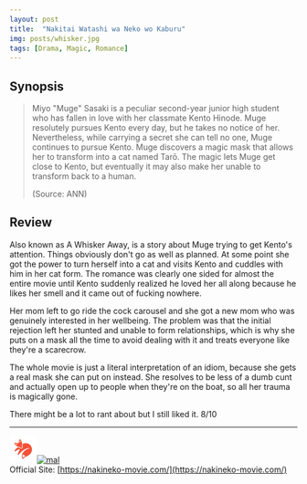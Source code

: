 ```yaml
---
layout: post
title:  "Nakitai Watashi wa Neko wo Kaburu"
img: posts/whisker.jpg
tags: [Drama, Magic, Romance]
---
```


## Synopsis
>Miyo "Muge" Sasaki is a peculiar second-year junior high student who has fallen in love with her classmate Kento Hinode. Muge resolutely pursues Kento every day, but he takes no notice of her. Nevertheless, while carrying a secret she can tell no one, Muge continues to pursue Kento. Muge discovers a magic mask that allows her to transform into a cat named Tarō. The magic lets Muge get close to Kento, but eventually it may also make her unable to transform back to a human. 
>
>(Source: ANN)

## Review
Also known as A Whisker Away, is a story about Muge trying to get Kento's attention. Things obviously don't go as well as planned. At some point she got the power to turn herself into a cat and visits Kento and cuddles with him in her cat form.
The romance was clearly one sided for almost the entire movie until Kento suddenly realized he loved her all along because he likes her smell and it came out of fucking nowhere.

Her mom left to go ride the cock carousel and she got a new mom who was genuinely interested in her wellbeing. The problem was that the initial rejection left her stunted and unable to form relationships, which is why she puts on a mask all the time to avoid dealing with it and treats everyone like they're a scarecrow. 

The whole movie is just a literal interpretation of an idiom, because she gets a real mask she can put on instead. She resolves to be less of a dumb cunt and actually open up to people when they're on the boat, so all her trauma is magically gone.
   
There might be a lot to rant about but I still liked it. 8/10

---

[![kitsu](..\assets\img\kitsu.png)](https://kitsu.io/anime/nakitai-watashi-wa-neko-wo-kaburu)[![mal](..\assets\img\mal.ico)](https://myanimelist.net/anime/41168/Nakitai_Watashi_wa_Neko_wo_Kaburu)  
Official Site: [https://nakineko-movie.com/](https://nakineko-movie.com/)
